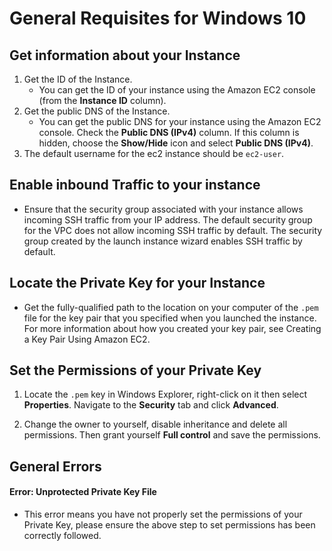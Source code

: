 # General Requisites for Windows 10

## Get information about your Instance
1. Get the ID of the Instance.
    * You can get the ID of your instance using the Amazon EC2 console (from the **Instance ID** column).
2. Get the public DNS of the Instance.
    * You can get the public DNS for your instance using the Amazon EC2 console. Check the **Public DNS (IPv4)** column. If this column is hidden, choose the **Show/Hide** icon and select **Public DNS (IPv4)**.
3. The default username for the ec2 instance should be `ec2-user`.

## Enable inbound Traffic to your instance
* Ensure that the security group associated with your instance allows incoming SSH traffic from your IP address. The default security group for the VPC does not allow incoming SSH traffic by default. The security group created by the launch instance wizard enables SSH traffic by default.

## Locate the Private Key for your Instance
* Get the fully-qualified path to the location on your computer of the `.pem` file for the key pair that you specified when you launched the instance. For more information about how you created your key pair, see Creating a Key Pair Using Amazon EC2.

## Set the Permissions of your Private Key
1. Locate the `.pem` key in Windows Explorer, right-click on it then select **Properties**. Navigate to the **Security** tab and click **Advanced**.

2. Change the owner to yourself, disable inheritance and delete all permissions. Then grant yourself **Full control** and save the permissions. 

## General Errors
#### Error: Unprotected Private Key File
* This error means you have not properly set the permissions of your Private Key, please ensure the above step to set permissions has been correctly followed.